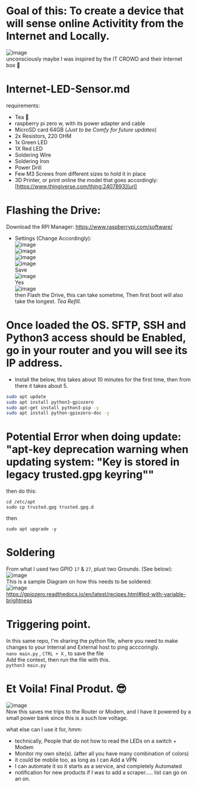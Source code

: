 # Goal of this: To create a device that will sense online Activitity from the Internet and Locally.
![image](https://github.com/ivanjrt/Internet-LED-Sensor.md/assets/44326428/c86fe691-88b7-4fea-aece-5fec74d5a95d) <br/>
unconsciously maybe I was inspired by the IT CROWD and their Internet box 🤣 <br/>

# Internet-LED-Sensor.md
requirements:
- Tea 🍵
- raspberry pi zero w, with its power adapter and cable
- MicroSD card 64GB (_Just to be Comfy for future updates_)
- 2x Resistors, 220 OHM
- 1x Green LED
- 1X Red LED
- Soldering Wire
- Soldering Iron
- Power Drill
- Few M3 Screws from different sizes to hold it in place
- 3D Printer, or print online the model that goes accordingly: [https://www.thingiverse.com/thing:2407893](url) <br/>

# Flashing the Drive:
Download the RPI Manager: https://www.raspberrypi.com/software/ <br/>
* Settings (Change Accordingly): <br/>
![image](https://github.com/ivanjrt/Internet-LED-Notifyer.md/assets/44326428/7c50a3bb-390f-4ad1-9aa0-c885c747e2ce) <br/>
![image](https://github.com/ivanjrt/Internet-LED-Sensor.md/assets/44326428/ec797201-99e4-40d4-bbde-f4d2c4dc570b) <br/>
![image](https://github.com/ivanjrt/Internet-LED-Sensor.md/assets/44326428/6bb9f723-d86e-4cc1-a1f3-f77ddd04236e) <br/>
![image](https://github.com/ivanjrt/Internet-LED-Sensor.md/assets/44326428/0f972ad8-c3f4-4fad-a941-69bfc623adab) <br/>
Save <br/>
![image](https://github.com/ivanjrt/Internet-LED-Sensor.md/assets/44326428/3ddbe8e5-2fad-4ffd-9c38-39f3254e2e2c) <br/>
Yes <br/>
![image](https://github.com/ivanjrt/Internet-LED-Sensor.md/assets/44326428/605324cd-14f3-4b2d-9356-ff803ec15a4a) <br/>
then Flash the Drive, this can take sometime, Then first boot will also take the longest. _Tea Refill._


# Once loaded the OS. SFTP, SSH and Python3 access should be Enabled, go in your router and you will see its IP address.  <br/>
- Install the below,  this takes about 10 minutes for the first time, then from there it takes about 5. <br/>
```bash
sudo apt update
sudo apt install python3-gpiozero
sudo apt-get install python3-pip -y
sudo apt install python-gpiozero-doc -y
```

# Potential Error when doing update: "apt-key deprecation warning when updating system: "Key is stored in legacy trusted.gpg keyring""
then do this:
```
cd /etc/apt
sudo cp trusted.gpg trusted.gpg.d
```
then
```
sudo apt upgrade -y
```

# Soldering
From what I used two GPIO `17` & `27`, plust two Grounds. (See below): <br/>
![image](https://github.com/ivanjrt/Internet-LED-Sensor.md/assets/44326428/7be1066a-0efe-44da-abf9-d2c86cd07c0a) <br/>
This is a sample Diagram on how this needs to be soldered: <br/>
![image](https://github.com/ivanjrt/Internet-LED-Sensor.md/assets/44326428/b12d7cb5-e7d1-4883-9fb1-56256db360a4) <br/>
https://gpiozero.readthedocs.io/en/latest/recipes.html#led-with-variable-brightness  <br/>

# Triggering point.
In this same repo, I'm sharing the python file, where you need to make changes to your Internal and External host to ping acccoringly.  <br/>
`nano main.py` , `CTRL + X`  ,  to save the file  <br/>
Add the context, then run the file with this.  <br/>
```python3 main.py```  <br/>

# Et Voila! Final Produt. 😎
![image](https://github.com/ivanjrt/Internet-LED-Sensor.md/assets/44326428/363f0e74-7d56-4a4f-ae96-8383e0d529eb)  <br/>
Now this saves me trips to the Router or Modem, and I have it powered by a small power bank since this is a such low voltage.

what else can I use it for, hmm: <br/>
- technically, People that do not how to read the LEDs on a switch + Modem
- Monitor my own site(s). (after all you have many combination of colors)
- it could be mobile too, as long as I can Add a VPN
- I can automate it so it starts as a service, and completely  Automated
- notification for new products if I was to add a scraper..... list can go on an on.
